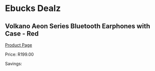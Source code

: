 
# Ebucks Dealz
## Volkano Aeon Series Bluetooth Earphones with Case - Red
[Product Page](https://www.ebucks.com/web/shop/productSelected.do?prodId=1196601273&catId=714972256)

Price: R199.00

Savings: 


	